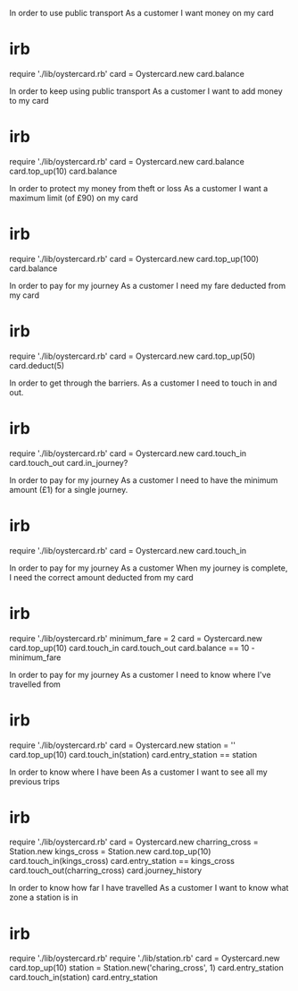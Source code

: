In order to use public transport
As a customer
I want money on my card

# irb
require './lib/oystercard.rb'
card = Oystercard.new
card.balance

In order to keep using public transport
As a customer
I want to add money to my card

# irb
require './lib/oystercard.rb'
card = Oystercard.new
card.balance
card.top_up(10)
card.balance

In order to protect my money from theft or loss
As a customer
I want a maximum limit (of £90) on my card

# irb
require './lib/oystercard.rb'
card = Oystercard.new
card.top_up(100)
card.balance

In order to pay for my journey
As a customer
I need my fare deducted from my card

# irb
require './lib/oystercard.rb'
card = Oystercard.new
card.top_up(50)
card.deduct(5)

In order to get through the barriers.
As a customer
I need to touch in and out.
# irb
require './lib/oystercard.rb'
card = Oystercard.new
card.touch_in
card.touch_out
card.in_journey?

In order to pay for my journey
As a customer
I need to have the minimum amount (£1) for a single journey.
# irb
require './lib/oystercard.rb'
card = Oystercard.new
card.touch_in

In order to pay for my journey
As a customer
When my journey is complete, I need the correct amount deducted from my card
# irb
require './lib/oystercard.rb'
minimum_fare = 2
card = Oystercard.new
card.top_up(10)
card.touch_in
card.touch_out
card.balance == 10 - minimum_fare

In order to pay for my journey
As a customer
I need to know where I've travelled from
# irb
require './lib/oystercard.rb'
card = Oystercard.new
station = ''
card.top_up(10)
card.touch_in(station)
card.entry_station == station

In order to know where I have been
As a customer
I want to see all my previous trips
# irb
require './lib/oystercard.rb'
card = Oystercard.new
charring_cross = Station.new
kings_cross = Station.new
card.top_up(10)
card.touch_in(kings_cross)
card.entry_station == kings_cross
card.touch_out(charring_cross)
card.journey_history

In order to know how far I have travelled
As a customer
I want to know what zone a station is in
# irb
require './lib/oystercard.rb'
require './lib/station.rb'
card = Oystercard.new
card.top_up(10)
station = Station.new('charing_cross', 1)
card.entry_station
card.touch_in(station)
card.entry_station